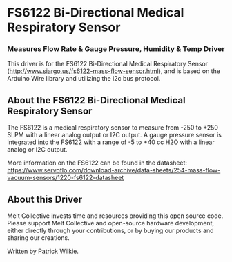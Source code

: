 # FS6122 Bi-Directional Medical Respiratory Sensor
### Measures Flow Rate & Gauge Pressure, Humidity & Temp Driver

This driver is for the FS6122 Bi-Directional Medical Respiratory Sensor (http://www.siargo.us/fs6122-mass-flow-sensor.html), and is based on the Arduino Wire library and utilizing the i2c bus protocol.

## About the FS6122 Bi-Directional Medical Respiratory Sensor ##

The FS6122 is a medical respiratory sensor to measure from -250 to +250 SLPM with a linear analog output or I2C output.  A gauge pressure sensor is integrated into the FS6122 with a range of -5 to +40 cc H2O with a linear analog or I2C output.

More information on the FS6122 can be found in the datasheet: https://www.servoflo.com/download-archive/data-sheets/254-mass-flow-vacuum-sensors/1220-fs6122-datasheet

## About this Driver ##

Melt Collective invests time and resources providing this open source code.  Please support Melt Collective and open-source hardware development, either directly through your contributions, or by buying our products and sharing our creations.

Written by Patrick Wilkie.
